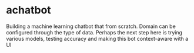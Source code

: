# achatbot
Building a machine learning chatbot that from scratch. Domain can be configured through the type of data. Perhaps the next step here is trying various models, testing accuracy and making this bot context-aware with a UI
